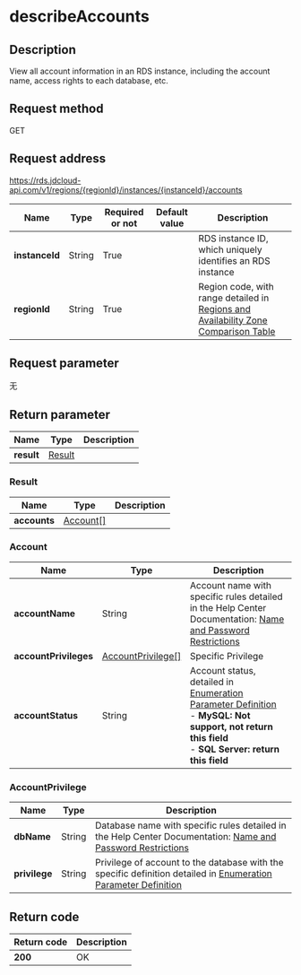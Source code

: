 # describeAccounts


## Description
View all account information in an RDS instance, including the account name, access rights to each database, etc.

## Request method
GET

## Request address
https://rds.jdcloud-api.com/v1/regions/{regionId}/instances/{instanceId}/accounts

|Name|Type|Required or not|Default value|Description|
|---|---|---|---|---|
|**instanceId**|String|True||RDS instance ID, which uniquely identifies an RDS instance|
|**regionId**|String|True||Region code, with range detailed in [Regions and Availability Zone Comparison Table](../Enum-Definitions/Regions-AZ.md)|

## Request parameter
无


## Return parameter
|Name|Type|Description|
|---|---|---|
|**result**|[Result](##Result)||


### <a name="Result">Result</a>
|Name|Type|Description|
|---|---|---|
|**accounts**|[Account[]](##Account)||
### <a name="Account">Account</a>
|Name|Type|Description|
|---|---|---|
|**accountName**|String|Account name with specific rules detailed in the Help Center Documentation: [Name and Password Restrictions](../../../documentation/Cloud-Database-and-Cache/RDS/Introduction/Restrictions/SQLServer-Restrictions.md)|
|**accountPrivileges**|[AccountPrivilege[]](##AccountPrivilege)|Specific Privilege|
|**accountStatus**|String|Account status, detailed in [Enumeration Parameter Definition](../Enum-Definitions/Enum-Definitions.md)<br>- **MySQL: Not support, not return this field**<br>- **SQL Server: return this field**|
### <a name="AccountPrivilege">AccountPrivilege</a>
|Name|Type|Description|
|---|---|---|
|**dbName**|String|Database name with specific rules detailed in the Help Center Documentation: [Name and Password Restrictions](../../../documentation/Cloud-Database-and-Cache/RDS/Introduction/Restrictions/SQLServer-Restrictions.md)|
|**privilege**|String|Privilege of account to the database with the specific definition detailed in [Enumeration Parameter Definition](../Enum-Definitions/Enum-Definitions.md)|

## Return code
|Return code|Description|
|---|---|
|**200**|OK|
